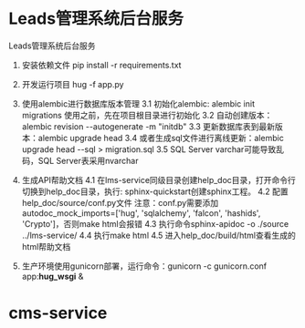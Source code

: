 # Leads管理系统后台服务
Leads管理系统后台服务

1. 安装依赖文件 pip install -r requirements.txt

2. 开发运行项目 hug -f app.py

3. 使用alembic进行数据库版本管理
3.1 初始化alembic: alembic init migrations 使用之前，先在项目根目录进行初始化
3.2 自动创建版本：alembic revision --autogenerate -m "initdb"
3.3 更新数据库表到最新版本：alembic upgrade head
3.4 或者生成sql文件进行离线更新：alembic upgrade head --sql > migration.sql
3.5 SQL Server varchar可能导致乱码，SQL Server表采用nvarchar

4. 生成API帮助文档
4.1 在lms-service同级目录创建help_doc目录，打开命令行切换到help_doc目录，执行: sphinx-quickstart创建sphinx工程。
4.2 配置help_doc/source/conf.py文件
注意：conf.py需要添加autodoc_mock_imports=['hug', 'sqlalchemy', 'falcon', 'hashids', 'Crypto']，否则make html会报错
4.3 执行命令sphinx-apidoc -o ./source ../lms-service/
4.4 执行make html
4.5 进入help_doc/build/html查看生成的html帮助文档

5. 生产环境使用gunicorn部署，运行命令：gunicorn -c gunicorn.conf app:__hug_wsgi__ & 
# cms-service
